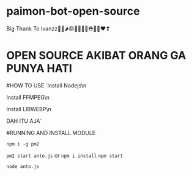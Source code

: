 # paimon-bot-open-source
Big Thank To Ivanzz🍎🍓🌶😡👹👺💃👠⛑🏓🎯❤❣

# OPEN SOURCE AKIBAT ORANG GA PUNYA HATI

#HOW TO USE
`Install Nodejs\n

Install FFMPEG\n

Install LIBWEBP\n

DAH ITU AJA`

#RUNNING AND INSTALL MODULE

`npm i -g pm2`

`pm2 start anto.js`
or
`npm i install`
`npm start`

`node anto.js`
